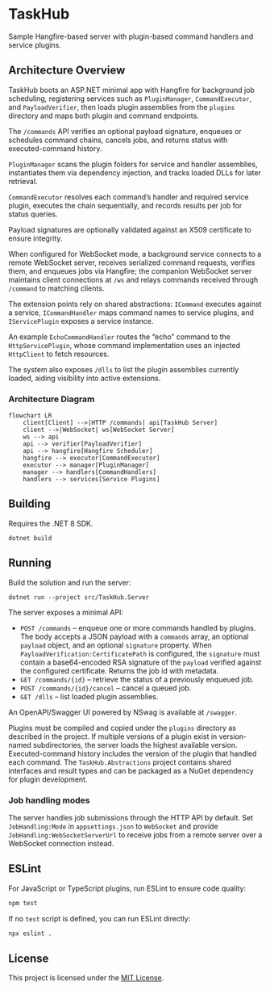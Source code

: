 # TaskHub

Sample Hangfire-based server with plugin-based command handlers and service plugins.

## Architecture Overview

TaskHub boots an ASP.NET minimal app with Hangfire for background job scheduling, registering services such as `PluginManager`, `CommandExecutor`, and `PayloadVerifier`, then loads plugin assemblies from the `plugins` directory and maps both plugin and command endpoints.

The `/commands` API verifies an optional payload signature, enqueues or schedules command chains, cancels jobs, and returns status with executed-command history.

`PluginManager` scans the plugin folders for service and handler assemblies, instantiates them via dependency injection, and tracks loaded DLLs for later retrieval.

`CommandExecutor` resolves each command’s handler and required service plugin, executes the chain sequentially, and records results per job for status queries.

Payload signatures are optionally validated against an X509 certificate to ensure integrity.

When configured for WebSocket mode, a background service connects to a remote WebSocket server, receives serialized command requests, verifies them, and enqueues jobs via Hangfire; the companion WebSocket server maintains client connections at `/ws` and relays commands received through `/command` to matching clients.

The extension points rely on shared abstractions: `ICommand` executes against a service, `ICommandHandler` maps command names to service plugins, and `IServicePlugin` exposes a service instance.

An example `EchoCommandHandler` routes the “echo” command to the `HttpServicePlugin`, whose command implementation uses an injected `HttpClient` to fetch resources.

The system also exposes `/dlls` to list the plugin assemblies currently loaded, aiding visibility into active extensions.

### Architecture Diagram

```mermaid
flowchart LR
    client[Client] -->|HTTP /commands| api[TaskHub Server]
    client -->|WebSocket| ws[WebSocket Server]
    ws --> api
    api --> verifier[PayloadVerifier]
    api --> hangfire[Hangfire Scheduler]
    hangfire --> executor[CommandExecutor]
    executor --> manager[PluginManager]
    manager --> handlers[CommandHandlers]
    handlers --> services[Service Plugins]
```

## Building

Requires the .NET 8 SDK.

```
dotnet build
```

## Running

Build the solution and run the server:

```
dotnet run --project src/TaskHub.Server
```

The server exposes a minimal API:

- `POST /commands` – enqueue one or more commands handled by plugins. The body accepts a JSON payload with a
  `commands` array, an optional `payload` object, and an optional `signature` property. When
  `PayloadVerification:CertificatePath` is configured, the `signature` must contain a base64-encoded
  RSA signature of the `payload` verified against the configured certificate. Returns the job id with metadata.
- `GET /commands/{id}` – retrieve the status of a previously enqueued job.
- `POST /commands/{id}/cancel` – cancel a queued job.
- `GET /dlls` – list loaded plugin assemblies.

An OpenAPI/Swagger UI powered by NSwag is available at `/swagger`.

Plugins must be compiled and copied under the `plugins` directory as described in the project.
If multiple versions of a plugin exist in version-named subdirectories, the server loads the highest available version.
Executed-command history includes the version of the plugin that handled each command.
The `TaskHub.Abstractions` project contains shared interfaces and result types and can be packaged as a NuGet
dependency for plugin development.

### Job handling modes

The server handles job submissions through the HTTP API by default. Set `JobHandling:Mode` in
`appsettings.json` to `WebSocket` and provide `JobHandling:WebSocketServerUrl` to receive jobs from a remote
server over a WebSocket connection instead.

## ESLint

For JavaScript or TypeScript plugins, run ESLint to ensure code quality:

```bash
npm test
```

If no `test` script is defined, you can run ESLint directly:

```bash
npx eslint .
```


## License

This project is licensed under the [MIT License](LICENSE).
